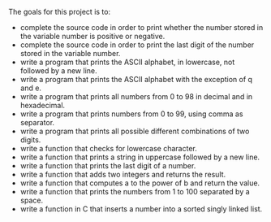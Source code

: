 The goals for this project is to:
* complete the source code in order to print whether the number stored in the variable number is positive or negative.
* complete the source code in order to print the last digit of the number stored in the variable number.
* write a program that prints the ASCII alphabet, in lowercase, not followed by a new line.
* write a program that prints the ASCII alphabet with the exception of q and e.
* write a program that prints all numbers from 0 to 98 in decimal and in hexadecimal.
* write a program that prints numbers from 0 to 99, using comma as separator.
* write a program that prints all possible different combinations of two digits.
* write a function that checks for lowercase character.
* write a function that prints a string in uppercase followed by a new line.
* write a function that prints the last digit of a number.
* write a function that adds two integers and returns the result.
* write a function that computes a to the power of b and return the value.
* write a function that prints the numbers from 1 to 100 separated by a space.
* write a function in C that inserts a number into a sorted singly linked list.
